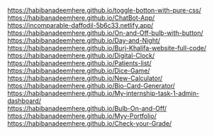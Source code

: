 https://habibanadeemhere.github.io/toggle-botton-with-pure-css/     <br>
https://habibanadeemhere.github.io/ChatBot-App/      <br>
https://incomparable-daffodil-5b6c33.netlify.app/       <br>
https://habibanadeemhere.github.io/On-and-Off-bulb-with-button/   <br>
https://habibanadeemhere.github.io/Day-and-Night/      <br>
https://habibanadeemhere.github.io/Burj-Khalifa-website-full-code/      <br>
https://habibanadeemhere.github.io/Digital-Clock/ <br>
https://habibanadeemhere.github.io/Patients-list/   <br>
https://habibanadeemhere.github.io/Dice-Game/    <br>
https://habibanadeemhere.github.io/New-Calculator/         <br>
https://habibanadeemhere.github.io/Bio-Card-Generator/     <br>
https://habibanadeemhere.github.io/My-internship-task-1-admin-dashboard/ <br>
https://habibanadeemhere.github.io/Bulb-On-and-Off/ <br>
https://habibanadeemhere.github.io/Myy-Portfolio/ <br>
https://habibanadeemhere.github.io/Check-your-Grade/ <br>
